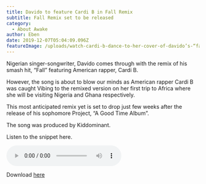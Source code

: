 ```yaml
---
title: Davido to feature Cardi B in Fall Remix
subtitle: Fall Remix set to be released
category:
  - About Awake
author: Eben
date: 2019-12-07T05:04:09.096Z
featureImage: /uploads/watch-cardi-b-dance-to-her-cover-of-davido’s-“fall”.jpg
---
```

Nigerian singer-songwriter, Davido comes through with the remix of his smash hit, “Fall” featuring American rapper, Cardi B.

However, the song is about to blow our minds as American rapper Cardi B was caught Vibing to the remixed version on her first trip to Africa where she will be visiting Nigeria and Ghana respectively.

This most anticipated remix yet is set to drop just few weeks after the release of his sophomore Project, “A Good Time Album”.

The song was produced by Kiddominant.

Listen to the snippet here.

<audio controls src="">\
</audio>

Download [here](https://justnaija.com/music/download-mp3/1645-davido-fall-remix-ft-cardi-b/download)
